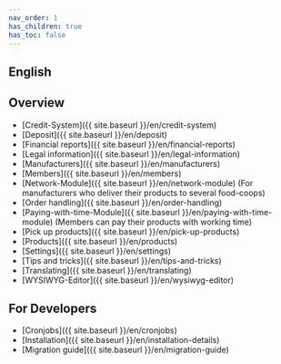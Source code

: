 ```yaml
---
nav_order: 1
has_children: true
has_toc: false
---
```

## English

## Overview

* [Credit-System]({{ site.baseurl }}/en/credit-system)
* [Deposit]({{ site.baseurl }}/en/deposit)
* [Financial reports]({{ site.baseurl }}/en/financial-reports)
* [Legal information]({{ site.baseurl }}/en/legal-information)
* [Manufacturers]({{ site.baseurl }}/en/manufacturers)
* [Members]({{ site.baseurl }}/en/members)
* [Network-Module]({{ site.baseurl }}/en/network-module) (For manufacturers who deliver their products to several food-coops)
* [Order handling]({{ site.baseurl }}/en/order-handling)
* [Paying-with-time-Module]({{ site.baseurl }}/en/paying-with-time-module) (Members can pay their products with working time)
* [Pick up products]({{ site.baseurl }}/en/pick-up-products)
* [Products]({{ site.baseurl }}/en/products)
* [Settings]({{ site.baseurl }}/en/settings)
* [Tips and tricks]({{ site.baseurl }}/en/tips-and-tricks)
* [Translating]({{ site.baseurl }}/en/translating)
* [WYSIWYG-Editor]({{ site.baseurl }}/en/wysiwyg-editor)

## For Developers
* [Cronjobs]({{ site.baseurl }}/en/cronjobs)
* [Installation]({{ site.baseurl }}/en/installation-details)
* [Migration guide]({{ site.baseurl }}/en/migration-guide)
